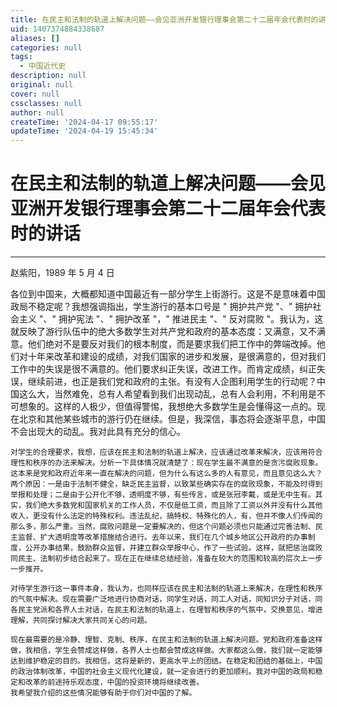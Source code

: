 ```yaml
---
title: 在民主和法制的轨道上解决问题——会见亚洲开发银行理事会第二十二届年会代表时的讲话
uid: 1407374884338687
aliases: []
categories: null
tags:
  - 中国近代史
description: null
original: null
cover: null
cssclasses: null
author: null
createTime: '2024-04-17 09:55:17'
updateTime: '2024-04-19 15:45:34'
---
```


# 在民主和法制的轨道上解决问题——会见亚洲开发银行理事会第二十二届年会代表时的讲话

---

赵紫阳，1989 年 5 月 4 日  

  各位到中国来，大概都知道中国最近有一部分学生上街游行。这是不是意味着中国政局不稳定呢？我想强调指出，学生游行的基本口号是 " 拥护共产党 "、" 拥护社会主义 "、" 拥护宪法 "、" 拥护改革 "，" 推进民主 "、" 反对腐败 "。我认为，这就反映了游行队伍中的绝大多数学生对共产党和政府的基本态度：又满意，又不满意。他们绝对不是要反对我们的根本制度，而是要求我们把工作中的弊端改掉。他们对十年来改革和建设的成绩，对我们国家的进步和发展，是很满意的，但对我们工作中的失误是很不满意的。他们要求纠正失误，改进工作。而肯定成绩，纠正失误，继续前进，也正是我们党和政府的主张。有没有人企图利用学生的行动呢？中国这么大，当然难免，总有人希望看到我们出现动乱，总有人会利用，不利用是不可想象的。这样的人极少，但值得警惕，我想绝大多数学生是会懂得这一点的。现在北京和其他某些城市的游行仍在继续。但是，我深信，事态将会逐渐平息，中国不会出现大的动乱。我对此具有充分的信心。

    对学生的合理要求，我想，应该在民主和法制的轨道上解决，应该通过改革来解决，应该用符合理性和秩序的办法来解决。分析一下具体情况就清楚了：现在学生最不满意的是贪污腐败现象。这本来是党和政府近年来一直在解决的问题，但为什么有这么多的人有意见，而且意见这么大？两个原因：一是由于法制不健全，缺乏民主监督，以致某些确实存在的腐败现象，不能及时得到举报和处理；二是由于公开化不够，透明度不够，有些传言，或是张冠李戴，或是无中生有。其实，我们绝大多数党和国家机关的工作人员，不仅是低工资，而且除了工资以外并没有什么其他收入，更没有什么法定的特殊权利。违法乱纪，搞特权、特殊化的人，有，但并不像人们传闻的那么多，那么严重。当然，腐败问题是一定要解决的，但这个问题必须也只能通过完善法制、民主监督、扩大透明度等改革措施结合进行。去年以来，我们在几个城乡地区公开政府的办事制度，公开办事结果，鼓励群众监督，并建立群众举报中心，作了一些试验。这样，就把惩治腐败同民主、法制初步结合起来了。现在正在继续总结经验，准备在较大的范围和较高的层次上一步一步推开。

    对待学生游行这一事件本身，我认为，也同样应该在民主和法制的轨道上来解决，在理性和秩序的气氛中解决。现在需要广泛地进行协商对话，同学生对话，同工人对话，同知识分子对话，同各民主党派和各界人士对话，在民主和法制的轨道上，在理智和秩序的气氛中，交换意见，增进理解，共同探讨解决大家共同关心的问题。

    现在最需要的是冷静、理智、克制、秩序，在民主和法制的轨道上解决问题。党和政府准备这样做，我相信，学生会赞成这样做，各界人士也都会赞成这样做。大家都这么做，我们就一定能够达到维护稳定的目的。我相信，这将是新的，更高水平上的团结。在稳定和团结的基础上，中国的政治体制改革，中国的社会主义现代化建设，就一定会进行的更加顺利。我对中国的政局和稳定和改革的前途持乐观态度，中国的投资环境将继续改善。
    我希望我介绍的这些情况能够有助于你们对中国的了解。
